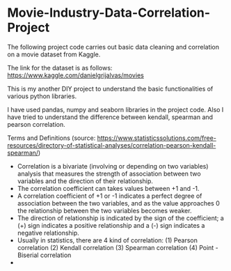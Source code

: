 # Movie-Industry-Data-Correlation-Project

The following project code carries out basic data cleaning and correlation on a movie dataset from Kaggle. 

The link for the dataset is as follows: https://www.kaggle.com/danielgrijalvas/movies

This is my another DIY project to understand the basic functionalities of various python libraries. 

I have used pandas, numpy and seaborn libraries in the project code. Also I have tried to understand the difference between kendall, spearman and pearson correlation. 

Terms and Definitions (source: https://www.statisticssolutions.com/free-resources/directory-of-statistical-analyses/correlation-pearson-kendall-spearman/)
- Correlation is a bivariate (involving or depending on two variables) analysis that measures the strength of association between two variables and the direction of their relationship. 
- The correlation coefficient can takes values between +1 and -1. 
- A correlation coefficient of +1 or -1 indicates a perfect degree of association between the two variables, and as the value approaches 0 the relationship between the two variables becomes weaker. 
- The direction of relationship is indicated by the sign of the coefficient; a (+) sign indicates a positive relationship and a (-) sign indicates a negative relationship.
- Usually in statistics, there are 4 kind of correlation: 
  (1) Pearson correlation
  (2) Kendall correlation
  (3) Spearman correlation
  (4) Point - Biserial correlation
-

